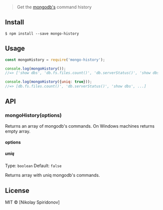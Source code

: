 > Get the [mongodb's](https://www.mongodb.org/) command history


## Install

```
$ npm install --save mongo-history
```


## Usage

```js
const mongoHistory = require('mongo-history');

console.log(mongoHistory());
//=> ['show dbs', 'db.fs.files.count()', 'db.serverStatus()', 'show dbs', 'db.serverStatus()', ...]

console.log(mongoHistory({uniq: true}));
//=> [db.fs.files.count()', 'db.serverStatus()', 'show dbs', ...]
```


## API

### mongoHistory(options)

Returns an array of mongodb's commands.
On Windows machines returns empty array.

#### options

##### uniq

Type: `boolean`
Default: `false`

Returns array with uniq mongodb's commands.

## License

MIT © [Nikolay Spiridonov]

